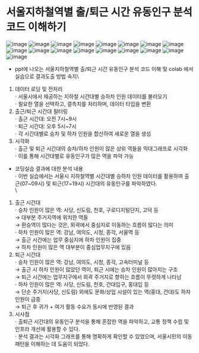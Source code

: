 # 서울지하철역별 출/퇴근 시간 유동인구 분석코드 이해하기
![image](https://github.com/user-attachments/assets/78a44136-ee5d-46e8-8e3a-afa5e4fb163c)
![image](https://github.com/user-attachments/assets/3600e256-4755-48da-a626-3b7ad06b8d49)
![image](https://github.com/user-attachments/assets/7d32a383-a43f-433e-92f6-dd6a2ab14f1a)
![image](https://github.com/user-attachments/assets/0850dcf9-6ffa-470d-a03a-fe5c5c954e51)
![image](https://github.com/user-attachments/assets/0100e1c5-b4d6-4e2d-ba3f-d7951feefe05)
![image](https://github.com/user-attachments/assets/1a0e7269-302c-43fe-8ba1-4fa5c012213f)
![image](https://github.com/user-attachments/assets/82c3a5a7-17f1-4332-b902-c59cacd40dae)
![image](https://github.com/user-attachments/assets/84128f06-b26c-4050-8aac-f0c95b66a4a5)
![image](https://github.com/user-attachments/assets/05260691-5a8f-4af8-ac37-60d501b4da0c)
![image](https://github.com/user-attachments/assets/05f930aa-c54e-48d4-874c-f4c645a31211)
![image](https://github.com/user-attachments/assets/ffab08c0-608b-48b9-a7d6-6456cfc5c139)
![image](https://github.com/user-attachments/assets/96662247-18a5-4dfd-ae44-f4b2e40e268b)
![image](https://github.com/user-attachments/assets/94ce1865-d113-45ae-ba51-cea01c372bd8)
![image](https://github.com/user-attachments/assets/20447368-df17-4e19-8fed-43fe74c9e068)
![image](https://github.com/user-attachments/assets/8f5d1918-6502-4f6f-ad1f-cef8f217f035)
![image](https://github.com/user-attachments/assets/f7b1a9d6-e9ef-4482-a7ec-276c2bf645e8)
![image](https://github.com/user-attachments/assets/845d7d6a-ef60-4302-8af4-ab1e9258b96a)
- ppt에 나오는 서울지하철역별 출/퇴근 시간 유동인구 분석 코드 이해 및 colab 에서 실습으로 결과도출 방법 숙지\
1. 데이터 로딩 및 전처리\
⋅ 서울시에서 제공하는 지하철 시간대별 승하차 인원 데이터를 불러오기\
⋅ 필요한 열을 선택하고, 결측치를 처리하며, 데이터 타입을 변환
2. 출근/퇴근 시간대 필터링\
⋅ 출근 시간대: 오전 7시~9시\
⋅ 퇴근 시간대: 오후 5시~7시\
⋅ 각 시간대별로 승차 및 하차 인원을 합산하여 새로운 열을 생성
3. 시각화\
⋅ 출근 및 퇴근 시간대의 승차/하차 인원이 많은 상위 역들을 막대그래프로 시각화\
⋅ 이를 통해 시간대별로 유동인구가 많은 역을 파악 가능

- 코딩실습 결과에 대한 분석 내용\
⋅ 이번 실습에서는 서울시 지하철역별 시간대별 승하차 인원 데이터를 활용하여 출근(07~09시) 및 퇴근(17~19시) 시간대의 유동인구를 파악하였다.\
\
1. 출근 시간대\
⋅ 승차 인원이 많은 역: 사당, 신도림, 천호, 구로디지털단지, 고덕 등\
 → 대부분 주거지역에 위치한 역들\
 → 환승역이 많다는 것은, 외곽에서 중심지로 이동하는 흐름이 많다는 의미\
⋅ 하차 인원이 많은 역: 강남, 여의도, 시청, 종각, 서울역 등\
 → 출근 시간에는 업무 중심지에 하차 인원이 집중\
 → 하차 인원이 많은 역 대부분이 중심업무지구에 있음
2. 퇴근 시간대\
⋅ 승차 인원이 많은 역: 강남, 여의도, 시청, 종각, 고속터미널 등\
 → 출근 시 하차 인원이 많았던 역이, 퇴근 시에는 승차 인원이 많아지는 구조\
 → 퇴근 시간에는 업무지구에서 외곽 주거지로 향하는 흐름이 뚜렷하게 나타남\
⋅ 하차 인원이 많은 역: 사당, 신도림, 천호, 건대입구, 홍대입 등\
 → 단순 주거지(사당, 신도림) 외에도 문화/상업 시설이 있는 역(홍대, 건대)도 하차 인원이 급증\
 → 퇴근 후 귀가 + 여가 활동 수요가 동시에 반영된 결과
3. 시사점\
⋅ 출퇴근 시간대의 유동인구 분석을 통해 혼잡한 역을 파악하고, 교통 정책 수립 및 인프라 개선에 활용할 수 있다.\
⋅ 분석 결과는 시각화 그래프를 통해 명확하게 확인할 수 있었으며, 서울시민의 이동 패턴을 이해하는 데 도움이 되었다.
